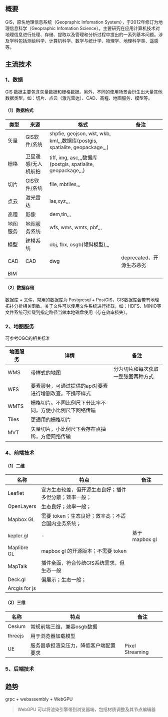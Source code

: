 ## 概要

GIS，原名地理信息系统（Geopraphic Infomation System），于2012年修订为地理信息科学（Geopraphic Infomation Science）。主要研究在应用计算机技术对地理信息进行处理、存储、提取以及管理和分析过程中提出的一系列基本问题。涉及学科包括测绘科学、计算机科学、数学与统计学、物理学、地理科学类、遥感等。



## 主流技术

### 1、数据

GIS 数据主要包含矢量数据和栅格数据。另外，不同的使用场景会衍生出大量其他数据类型，如：切片、点云（激光雷达）、CAD、高程、地图服务、模型等。

#### （1）数据格式

| 类型     | 来源                | 格式                                                         | 备注                     |
| -------- | ------------------- | ------------------------------------------------------------ | ------------------------ |
| 矢量     | GIS软件/系统        | shpfie, geojson, wkt, wkb, kml,,,数据库(postgis, spatialite, geopackage,,,) |                          |
| 栅格     | 卫星遥感/无人机航拍 | tiff, img, asc,,,数据库(postgis, spatialite, geopackage,,,)  |                          |
| 切片     | GIS软件/系统        | file, mbtiles,,,                                             |                          |
| 点云     | 激光雷达            | las,xyz,,,                                                   |                          |
| 高程     | 影像                | dem,tin,,,                                                   |                          |
| 地图服务 | 地图服务系统        | wfs, wms, wmts, pbf,,,                                       |                          |
| 模型     | 建模系统            | obj, fbx, osgb(倾斜模型),,,                                  |                          |
| CAD      | CAD                 | dwg                                                          | deprecated，开源生态恶劣 |
| BIM      |                     |                                                              |                          |

#### （2）数据存储

数据库 + 文件，常用的数据库为 Postgresql + PostGIS，GIS数据库会带有地理拓扑分析相关函数。关于文件可以使用文件系统进行挂载，如：HDFS、MINIO等文件系统可挂载到指定路径当做本地磁盘使用（存在效率损失）。

### 2、地图服务

可参考OGC的相关标准

| 地图服务 | 详情                                                     | 备注                               |
| -------- | -------------------------------------------------------- | ---------------------------------- |
| WMS      | 带样式的地图                                             | 分为切片和每次获取一整张图两种方式 |
| WFS      | 要素服务，可通过提供的api对要素进行增删改查。不携带样式  |                                    |
| WMTS     | 栅格切片。不同比例尺下分比率不同，方便小比例尺下网络传输 |                                    |
| Tiles    | 更通用的栅格切片                                         |                                    |
| MVT      | 矢量切片，小比例尺下会存在点抽稀，方便网络传输           |                                    |

### 4、前端技术

#### （1）二维

| 名称          | 特点                                                   | 备注          |
| ------------- | ------------------------------------------------------ | ------------- |
| Leaflet       | 官方生态较差，但开源生态良好；插件多但分散；效率一般； |               |
| OpenLayers    | 生态良好；效率一般；                                   |               |
| Mapbox GL     | 需要 token；生态良好；效率高；不适合国内业务系统；     |               |
| kepler.gl     | -                                                      | 基于mapbox gl |
| Maplibre GL   | mapbox gl 的开源版本；不需要 token                     |               |
| MapTalk       | 插件全面，符合传统GIS系统需求，但生态一般              |               |
| Deck.gl       | 偏展示；生态一般；                                     |               |
| Arcgis for js |                                                        |               |

#### （2）三维

| 名称    | 特点                                   | 备注            |
| ------- | -------------------------------------- | --------------- |
| Cesium  | 常规前端三维，兼容osgb数据             |                 |
| threejs | 用于浏览器加载模型                     |                 |
| UE      | 服务器承担渲染压力，降低客户端配置要求 | Pixel Streaming |

### 5、后端技术

## 趋势

grpc + webassembly + WebGPU



> WebGPU 可以将渲染引擎带到浏览器端，包括材质调整及其节点编辑器
